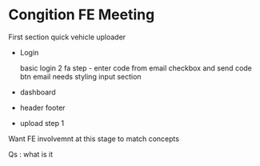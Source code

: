 # Congition FE Meeting

First section quick vehicle uploader

- Login

    basic login
    2 fa step - enter code from email
    checkbox and send code btn
    email needs styling
    input section

- dashboard
-
    header
    footer

- upload step 1

Want FE involvemnt at this stage to match concepts

Qs :
what is it